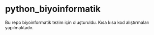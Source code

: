 # python_biyoinformatik
Bu repo biyoinformatik tezim için oluşturuldu. Kısa kısa kod alıştırmaları yapılmaktadır. 
